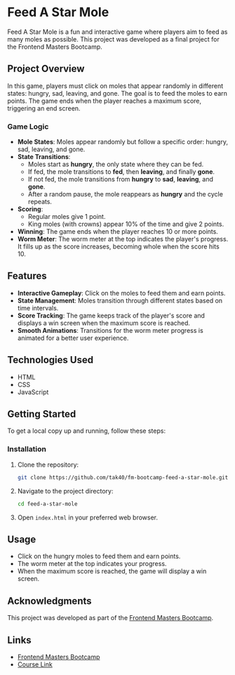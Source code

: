 # Feed A Star Mole

Feed A Star Mole is a fun and interactive game where players aim to feed as many moles as possible. This project was developed as a final project for the Frontend Masters Bootcamp.

## Project Overview

In this game, players must click on moles that appear randomly in different states: hungry, sad, leaving, and gone. The goal is to feed the moles to earn points. The game ends when the player reaches a maximum score, triggering an end screen.

### Game Logic

- **Mole States**: Moles appear randomly but follow a specific order: hungry, sad, leaving, and gone.
- **State Transitions**:
  - Moles start as **hungry**, the only state where they can be fed.
  - If fed, the mole transitions to **fed**, then **leaving**, and finally **gone**.
  - If not fed, the mole transitions from **hungry** to **sad**, **leaving**, and **gone**.
  - After a random pause, the mole reappears as **hungry** and the cycle repeats.
- **Scoring**:
  - Regular moles give 1 point.
  - King moles (with crowns) appear 10% of the time and give 2 points.
- **Winning**: The game ends when the player reaches 10 or more points.
- **Worm Meter**: The worm meter at the top indicates the player's progress. It fills up as the score increases, becoming whole when the score hits 10.

## Features

- **Interactive Gameplay**: Click on the moles to feed them and earn points.
- **State Management**: Moles transition through different states based on time intervals.
- **Score Tracking**: The game keeps track of the player's score and displays a win screen when the maximum score is reached.
- **Smooth Animations**: Transitions for the worm meter progress is animated for a better user experience.

## Technologies Used

- HTML
- CSS
- JavaScript

## Getting Started

To get a local copy up and running, follow these steps:

### Installation

1. Clone the repository:
   ```bash
   git clone https://github.com/tak40/fm-bootcamp-feed-a-star-mole.git
   ```
2. Navigate to the project directory:
   ```bash
   cd feed-a-star-mole
   ```
3. Open `index.html` in your preferred web browser.

## Usage

- Click on the hungry moles to feed them and earn points.
- The worm meter at the top indicates your progress.
- When the maximum score is reached, the game will display a win screen.

## Acknowledgments

This project was developed as part of the [Frontend Masters Bootcamp](https://frontendmasters.com/bootcamp/).

## Links

- [Frontend Masters Bootcamp](https://frontendmasters.com/bootcamp/)
- [Course Link](https://frontendmasters.com/bootcamp/web-game-project/)
